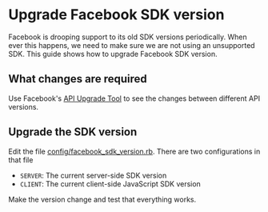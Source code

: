 # Upgrade Facebook SDK version

Facebook is drooping support to its old SDK versions periodically. When ever this happens, we need to make sure we are not using an unsupported SDK. This guide shows how to upgrade Facebook SDK version.

## What changes are required

Use Facebook's [API Upgrade Tool](https://developers.facebook.com/tools/api_versioning/) to see the changes between different API versions.

## Upgrade the SDK version

Edit the file [config/facebook_sdk_version.rb](/config/facebook_sdk_version.rb). There are two configurations in that file

* `SERVER`: The current server-side SDK version
* `CLIENT`: The current client-side JavaScript SDK version

Make the version change and test that everything works.
